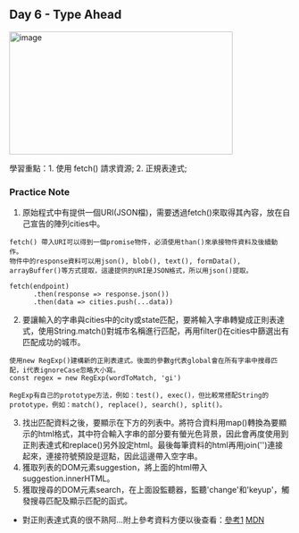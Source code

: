 ## Day 6 - Type Ahead

<img src="" width="400" height="220" alt="image"/>

學習重點：1. 使用 fetch() 請求資源;  2. 正規表達式;

### Practice Note

1. 原始程式中有提供一個URI(JSON檔)，需要透過fetch()來取得其內容，放在自己宣告的陣列cities中。
```
fetch() 帶入URI可以得到一個promise物件，必須使用than()來承接物件資料及後續動作。
物件中的response資料可以用json(), blob(), text(), formData(), arrayBuffer()等方式提取，這邊提供的URI是JSON格式，所以用json()提取。

fetch(endpoint)
      .then(response => response.json())
      .then(data => cities.push(...data))
```
2. 要讓輸入的字串與cities中的city或state匹配，要將輸入字串轉變成正則表達式，使用String.match()對城市名稱進行匹配，再用filter()在cities中篩選出有匹配成功的城市。
```
使用new RegExp()建構新的正則表達式。後面的參數g代表global會在所有字串中搜尋匹配，i代表ignoreCase忽略大小寫。
const regex = new RegExp(wordToMatch, 'gi')

RegExp有自己的prototype方法，例如：test(), exec()，但比較常搭配String的prototype，例如：match(), replace(), search(), split()。
```
3. 找出匹配資料之後，要顯示在下方的列表中。將符合資料用map()轉換為要顯示的html格式，其中符合輸入字串的部分要有螢光色背景，因此會再度使用到正則表達式和replace()另外設定html。最後每筆資料的html再用join('')連接起來，連接符號預設是逗點，因此這邊帶入空字串。
4. 獲取列表的DOM元素suggestion，將上面的html帶入suggestion.innerHTML。
5. 獲取搜尋的DOM元素search，在上面設監聽器，監聽'change'和'keyup'，觸發搜尋匹配及顯示匹配的函式。

* 對正則表達式真的很不熟阿...附上參考資料方便以後查看：[參考1](https://pjchender.dev/javascript/js-regex/) [MDN](https://developer.mozilla.org/zh-TW/docs/Web/JavaScript/Reference/Global_Objects/RegExp)
